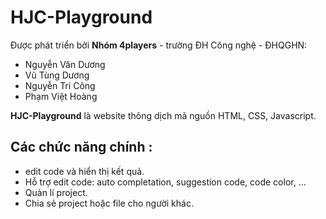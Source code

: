 # HJC-Playground

Được phát triển bởi **Nhóm 4players** - trường ĐH Công nghệ - ĐHQGHN:
  - Nguyễn Văn Dương
  - Vũ Tùng Dương
  - Nguyễn Trí Công
  - Phạm Việt Hoàng

**HJC-Playground** là website thông dịch mã nguồn HTML, CSS, Javascript.

## Các chức năng chính :
  - edit code và hiển thị kết quả.
  - Hỗ trợ edit code: auto completation, suggestion code, code color, ...
  - Quản lí project.
  - Chia sẻ project hoặc file cho người khác.
 
